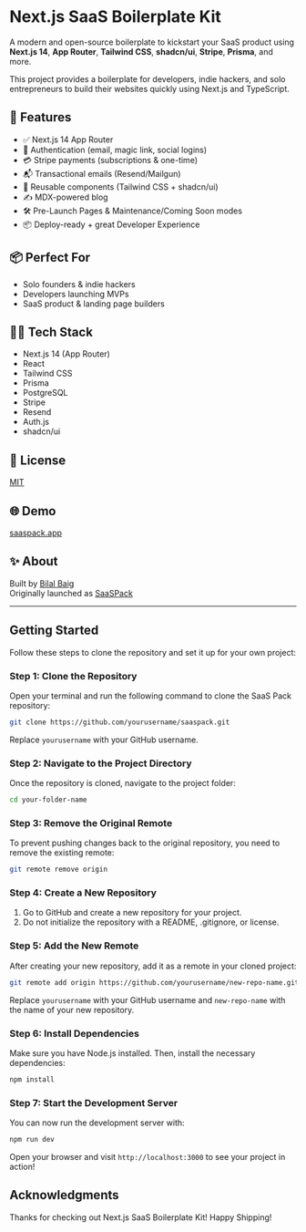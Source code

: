 # Next.js SaaS Boilerplate Kit

A modern and open-source boilerplate to kickstart your SaaS product using **Next.js 14**, **App Router**, **Tailwind CSS**, **shadcn/ui**, **Stripe**, **Prisma**, and more.

This project provides a boilerplate for developers, indie hackers, and solo entrepreneurs to build their websites quickly using Next.js and TypeScript.

## 🚀 Features

- ✅ Next.js 14 App Router
- 🔐 Authentication (email, magic link, social logins)
- 💳 Stripe payments (subscriptions & one-time)
- 📬 Transactional emails (Resend/Mailgun)
- 🧩 Reusable components (Tailwind CSS + shadcn/ui)
- ✍️ MDX-powered blog
- 🛠️ Pre-Launch Pages & Maintenance/Coming Soon modes
- 📦 Deploy-ready + great Developer Experience

## 📦 Perfect For

- Solo founders & indie hackers
- Developers launching MVPs
- SaaS product & landing page builders

## 🧑‍💻 Tech Stack

- Next.js 14 (App Router)
- React
- Tailwind CSS
- Prisma
- PostgreSQL
- Stripe
- Resend
- Auth.js
- shadcn/ui

## 📄 License

[MIT](LICENSE)

## 🌐 Demo

[saaspack.app](https://saaspack.app)

## ✨ About

Built by [Bilal Baig](https://github.com/bilal-baig-dev)  
Originally launched as [SaaSPack](https://saaspack.app)


---


## Getting Started

Follow these steps to clone the repository and set it up for your own project:

### Step 1: Clone the Repository

Open your terminal and run the following command to clone the SaaS Pack repository:

```bash
git clone https://github.com/yourusername/saaspack.git
```

Replace `yourusername` with your GitHub username.

### Step 2: Navigate to the Project Directory

Once the repository is cloned, navigate to the project folder:

```bash
cd your-folder-name
```

### Step 3: Remove the Original Remote

To prevent pushing changes back to the original repository, you need to remove the existing remote:

```bash
git remote remove origin
```

### Step 4: Create a New Repository

1. Go to GitHub and create a new repository for your project.
2. Do not initialize the repository with a README, .gitignore, or license.

### Step 5: Add the New Remote

After creating your new repository, add it as a remote in your cloned project:

```bash
git remote add origin https://github.com/yourusername/new-repo-name.git
```

Replace `yourusername` with your GitHub username and `new-repo-name` with the name of your new repository.

### Step 6: Install Dependencies

Make sure you have Node.js installed. Then, install the necessary dependencies:

```bash
npm install
```

### Step 7: Start the Development Server

You can now run the development server with:

```bash
npm run dev
```

Open your browser and visit `http://localhost:3000` to see your project in action!

## Acknowledgments

Thanks for checking out Next.js SaaS Boilerplate Kit! Happy Shipping!
